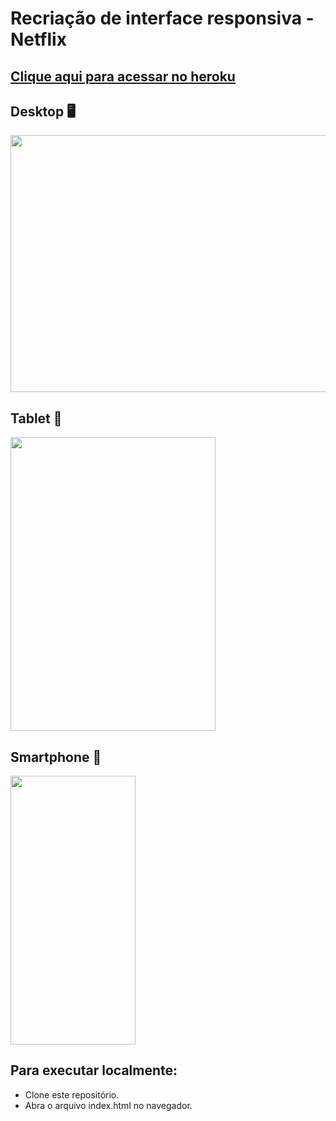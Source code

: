 # Recriação de interface responsiva - Netflix
## [Clique aqui para acessar no heroku](https://netflix-clone-wes.herokuapp.com/)

## Desktop 🖥️
<img src="netflix-clone.gif" width="700" height="411"/>

## Tablet :iphone:
<img src="/netflix-clone-tablet.gif" width="328" height="470"/>

## Smartphone 📱
<img src="/Netflix-Clone-mobile.gif"  width="200" height="430"/>

## Para executar localmente:
 - Clone este repositório.
 - Abra o arquivo index.html no navegador.


